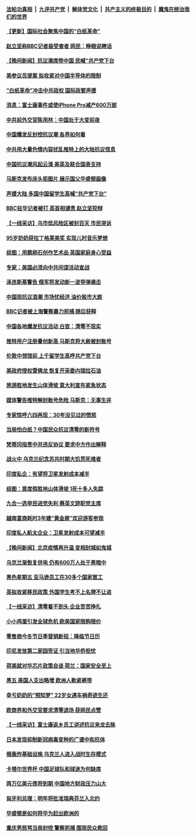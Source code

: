 ####  [法轮功真相](../../../../basic/blob/master/README.md?t=11292302) &nbsp;|&nbsp; [九评共产党](../../../../9ping.md/blob/master/README.md?t=11292302) &nbsp;|&nbsp; [解体党文化](../../../../jtdwh.md/blob/master/README.md?t=11292302)  &nbsp;|&nbsp; [共产主义的终极目的](../../../../gczydzjmd.md/blob/master/README.md?t=11292302) &nbsp;|&nbsp; [魔鬼在统治我们的世界](../../../../mgztzwmdsj.md/blob/master/README.md?t=11292302) 

#### [【更新】国际社会聚焦中国的“白纸革命”](../pages/nsc418/n13875376.md?t=11292302) 

#### [赵立坚称BBC记者装受害者 网民：睁眼说瞎话](../pages/nsc418/n13875395.md?t=11292302) 


#### [【晚间新闻】抗议潮席卷中国 民喊“共产党下台](../pages/nsc418/n13875348.md?t=11292302) 

#### [美参议员提案 拟收紧对中国半导体的限制](../pages/nsc418/n13875246.md?t=11292302) 

#### [“白纸革命”冲击中共政权 国际政要声援](../pages/nsc418/n13875047.md?t=11292302) 

#### [消息：富士康事件或使iPhone Pro减产600万部](../pages/nsc418/n13874998.md?t=11292302) 

#### [中共前外交官陈用林：中国处于大变前夜](../pages/nsc418/n13874588.md?t=11292302) 

#### [中国爆发反封控抗议潮 各界如何看](../pages/nsc418/n13874924.md?t=11292302) 

#### [中共用大量色情内容扰乱推特上的大陆抗议信息](../pages/nsc418/n13874799.md?t=11292302) 

#### [中国抗议潮风起云涌 美英及联合国表支持](../pages/nsc418/n13874832.md?t=11292302) 

#### [马斯克发布床头柜图片 展示国父华盛顿画像](../pages/nsc418/n13874239.md?t=11292302) 

#### [声援大陆 多国中国留学生高喊“共产党下台”](../pages/nsc418/n13874793.md?t=11292302) 

#### [BBC驻华记者被打 英首相谴责 赵立坚狡辩](../pages/nsc418/n13874710.md?t=11292302) 

#### [【一线采访】乌市低风险区被封百天 市民哭诉](../pages/nsc418/n13874587.md?t=11292302) 

#### [95岁奶奶获拉丁格莱美奖 实现儿时音乐梦想](../pages/nsc418/n13874419.md?t=11292302) 

#### [组图：用鹅卵石创作艺术品 英国家庭身心受益](../pages/nsc418/n13873971.md?t=11292302) 



#### [专家：美国必须向中共间谍活动宣战](../pages/nsc418/n13874542.md?t=11292302) 

#### [泽连斯基警告 俄军将发动新一波导弹袭击](../pages/nsc418/n13874480.md?t=11292302) 

#### [中国现抗议浪潮 市场忧经济 油价股市大跌](../pages/nsc418/n13874384.md?t=11292302) 

#### [BBC记者被上海警察暴力抓捕 随后获释](../pages/nsc418/n13874265.md?t=11292302) 

#### [中国各地爆发抗议活动 白宫：清零不现实](../pages/nsc418/n13874216.md?t=11292302) 

#### [推特用户注册量创新高 马斯克将大赦被封账号](../pages/nsc418/n13874179.md?t=11292302) 

#### [伦敦中领馆前 上千留学生高呼共产党下台](../pages/nsc418/n13874202.md?t=11292302) 

#### [美政府授权雪佛龙 恢复开采委内瑞拉石油](../pages/nsc418/n13874152.md?t=11292302) 

#### [旅游胜地发生山体滑坡 意大利宣布紧急状态](../pages/nsc418/n13874173.md?t=11292302) 

#### [媒体警告推特解封账号危险 马斯克：无事生非](../pages/nsc418/n13873858.md?t=11292302) 

#### [专家惊呼六四再现：30年没见过的愤怒](../pages/nsc418/n13874138.md?t=11292302) 

#### [当局怕白纸？中国民众抗议清零的新符号](../pages/nsc418/n13874102.md?t=11292302) 

#### [梵蒂冈指责中共违反协议 要求中方作出解释](../pages/nsc418/n13873798.md?t=11292302) 

#### [战火中 乌克兰纪念苏共时期大饥荒死难者](../pages/nsc418/n13873850.md?t=11292302) 

#### [印度私企：有望将卫星发射成本减半](../pages/nsc418/n13873801.md?t=11292302) 

#### [组图：意度假胜地山体滑坡 1死十多人失踪](../pages/nsc418/n13873710.md?t=11292302) 

#### [九合一选举民进党失利 蔡英文辞职党主席](../pages/nsc418/n13873788.md?t=11292302) 

#### [越南富商耗时3年建“黄金屋”欢迎游客参观](../pages/nsc418/n13873500.md?t=11292302) 

#### [印度私人航太企业：卫星发射成本可望减半](../pages/nsc418/n13873559.md?t=11292302) 

#### [【晚间新闻】北京疫情再升温 变相封城如鬼城](../pages/nsc418/n13873490.md?t=11292302) 


#### [乌克兰渐恢复供电 仍有600万人处于黑暗中](../pages/nsc418/n13873375.md?t=11292302) 

#### [黑色星期五 亚马逊员工在30多个国家罢工](../pages/nsc418/n13873230.md?t=11292302) 

#### [英拟收紧移民政策 外国学生考不上名牌不让进](../pages/nsc418/n13873211.md?t=11292302) 

#### [【一线采访】清零看不到头 企业苦苦挣扎](../pages/nsc418/n13872920.md?t=11292302) 

#### [小小鸡蛋引发全球危机 欧美国家限购限价](../pages/nsc418/n13873148.md?t=11292302) 

#### [零售商今冬节日季营销新招：降临节日历](../pages/nsc418/n13873130.md?t=11292302) 

#### [印尼发放第二家园签证 引当地华侨担忧](../pages/nsc418/n13872896.md?t=11292302) 

#### [荷美就对华芯片政策会谈 荷兰：国家安全至上](../pages/nsc418/n13873080.md?t=11292302) 

#### [黑五 美国人支出略增 欧洲人勒紧裤带](../pages/nsc418/n13873127.md?t=11292302) 

#### [幸亏奶奶的“预知梦” 22岁女遇车祸奇迹生还](../pages/nsc418/n13872789.md?t=11292302) 

#### [欧商界和外交官要求清零退场 获网民点赞](../pages/nsc418/n13873147.md?t=11292302) 

#### [【一线采访】富士康返乡员工讲述抗议来龙去脉](../pages/nsc418/n13872845.md?t=11292302) 

#### [日本发现抑制新冠病毒变种的广谱中和抗体](../pages/nsc418/n13872884.md?t=11292302) 


#### [俄轰炸基础设施 乌克兰人进入战时生存模式](../pages/nsc418/n13872568.md?t=11292302) 

#### [卡塔尔世界杯 中国足球队和球迷为何缺席](../pages/nsc418/n13872447.md?t=11292302) 

#### [两万亿美元债将到期 中国地方财政压力山大](../pages/nsc418/n13872726.md?t=11292302) 

#### [匈牙利总理：明年将批准瑞典芬兰入北约](../pages/nsc418/n13872571.md?t=11292302) 

#### [华盛顿是如何将华为赶出欧洲的](../pages/nsc418/n13871839.md?t=11292302) 

#### [重庆男怒骂当局封控 警察抓捕 围观民众救回](../pages/nsc418/n13872456.md?t=11292302) 

